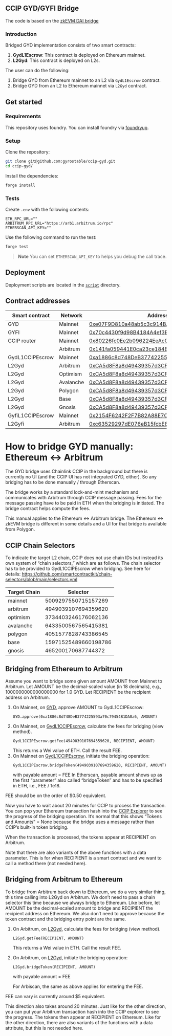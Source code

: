 ## CCIP GYD/GYFI Bridge

The code is based on the [zkEVM DAI bridge](https://github.com/pyk/zkevm-dai)

### Introduction

Bridged GYD implementation consists of two smart contracts:

1. **GydL1Escrow**: This contract is deployed on Ethereum mainnet.
2. **L2Gyd**: This contract is deployed on L2s.

The user can do the following:

1. Bridge GYD from Ethereum mainnet to an L2 via `GydL1Escrow` contract.
2. Bridge GYD from an L2 to Ethereum mainnet via `L2Gyd` contract.

## Get started

### Requirements

This repository uses foundry. You can install foundry via
[foundryup](https://book.getfoundry.sh/getting-started/installation).

### Setup

Clone the repository:

```sh
git clone git@github.com:gyrostable/ccip-gyd.git
cd ccip-gyd/
```

Install the dependencies:

```sh
forge install
```

### Tests

Create `.env` with the following contents:

```
ETH_RPC_URL=""
ARBITRUM_RPC_URL="https://arb1.arbitrum.io/rpc"
ETHERSCAN_API_KEY=""
```

Use the following command to run the test:

```sh
forge test
```

> **Note**
> You can set `ETHERSCAN_API_KEY` to helps you debug the call trace.

## Deployment

Deployment scripts are located in the [`script`](./script/) directory.

## Contract addresses

| Smart contract      | Network       | Address                                                                                                                |
| ------------------- | ------------- | ---------------------------------------------------------------------------------------------------------------------- |
| GYD                 | Mainnet       | [0xe07F9D810a48ab5c3c914BA3cA53AF14E4491e8A](https://etherscan.io/address/0xe07F9D810a48ab5c3c914BA3cA53AF14E4491e8A)  |
| GYFI                | Mainnet       | [0x70c4430f9d98B4184A4ef3E44CE10c320a8B7383](https://etherscan.io/address/0x70c4430f9d98B4184A4ef3E44CE10c320a8B7383)  |
| CCIP router         | Mainnet       | [0x80226fc0Ee2b096224EeAc085Bb9a8cba1146f7D](https://etherscan.io/address/0x80226fc0Ee2b096224EeAc085Bb9a8cba1146f7D)  |
|                     | Arbitrum      | [0x141fa059441E0ca23ce184B6A78bafD2A517DdE8](https://arbiscan.io/address/0x141fa059441E0ca23ce184B6A78bafD2A517DdE8)   |
| GydL1CCIPEscrow     | Mainnet       | [0xa1886c8d748DeB3774225593a70c79454B1DA8a6](https://etherscan.io/address/0xa1886c8d748DeB3774225593a70c79454B1DA8a6)  |
| L2Gyd               | Arbitrum      | [0xCA5d8F8a8d49439357d3CF46Ca2e720702F132b8](https://arbiscan.io/address/0xCA5d8F8a8d49439357d3CF46Ca2e720702F132b8)   |
| L2Gyd               | Optimism      | [0xCA5d8F8a8d49439357d3CF46Ca2e720702F132b8](https://optimistic.etherscan.io/address/0xCA5d8F8a8d49439357d3CF46Ca2e720702F132b8)   |
| L2Gyd               | Avalanche     | [0xCA5d8F8a8d49439357d3CF46Ca2e720702F132b8](https://snowtrace.io/address/0xCA5d8F8a8d49439357d3CF46Ca2e720702F132b8)   |
| L2Gyd               | Polygon       | [0xCA5d8F8a8d49439357d3CF46Ca2e720702F132b8](https://polygonscan.com/address/0xCA5d8F8a8d49439357d3CF46Ca2e720702F132b8)   |
| L2Gyd               | Base          | [0xCA5d8F8a8d49439357d3CF46Ca2e720702F132b8](https://basescan.org/address/0xCA5d8F8a8d49439357d3CF46Ca2e720702F132b8)   |
| L2Gyd               | Gnosis        | [0xCA5d8F8a8d49439357d3CF46Ca2e720702F132b8](https://gnosisscan.io/address/0xCA5d8F8a8d49439357d3CF46Ca2e720702F132b8)   |
| GyfiL1CCIPEscrow    | Mainnet       | [0x2154F6242F2F7B82A88E7C912dc0aA644F557061](https://etherscan.io/address/0x2154F6242F2F7B82A88E7C912dc0aA644F557061)  |
| L2Gyfi              | Arbitrum      | [0xc63529297dE076eB15fcbE873AE9136E446cFbB9](https://arbiscan.io/address/0xc63529297dE076eB15fcbE873AE9136E446cFbB9)   |


# How to bridge GYD manually: Ethereum ↔ Arbitrum

The GYD bridge uses Chainlink CCIP in the background but there is currently no UI (and the CCIP UI has not integrated GYD, either). So any bridging has to be done manually / through Etherscan.

The bridge works by a standard lock-and-mint mechanism and communicates with Arbitrum through CCIP message passing. Fees for the message passing have to be paid in ETH when the bridging is initiated. The bridge contract helps compute the fees.

This manual applies to the Ethereum ↔ Arbitrum bridge. The Ethereum ↔ zkEVM bridge is different in some details and a UI for that bridge is available from Polygon.

## CCIP Chain Selectors

To indicate the target L2 chain, CCIP does not use chain IDs but instead its own system of “chain selectors,” which are as follows. The chain selector has to be provided to GydL1CCIPEscrow when bridging. See here for details: https://github.com/smartcontractkit/chain-selectors/blob/main/selectors.yml 


| Target Chain | Selector             |
|--------------|----------------------|
| mainnet      | 5009297550715157269  |
| arbitrum     | 4949039107694359620  |
| optimism     | 3734403246176062136  |
| avalanche    | 6433500567565415381  |
| polygon      | 4051577828743386545  |
| base         | 15971525489660198786 |
| gnosis       | 465200170687744372   |

## Bridging from Ethereum to Arbitrum

Assume you want to bridge some given amount AMOUNT from Mainnet to Arbitrum. Let AMOUNT be the  decimal-scaled value (in 18 decimals), e.g., 1000000000000000000 for 1.0 GYD. Let RECIPIENT be the recipient address on Arbitrum.

1. On Mainnet, on [GYD](https://etherscan.io/address/0xe07F9D810a48ab5c3c914BA3cA53AF14E4491e8A), approve AMOUNT to GydL1CCIPEscrow:
    ```
    GYD.approve(0xa1886c8d748DeB3774225593a70c79454B1DA8a6, AMOUNT)
    ```
2. On Mainnet, on [GydL1CCIPEscrow](https://etherscan.io/address/0xa1886c8d748DeB3774225593a70c79454B1DA8a6), calculate the fees for bridging (view method).
    ```
    GydL1CCIPEscrow.getFee(4949039107694359620, RECIPIENT, AMOUNT)
    ```
    This returns a Wei value of ETH.
    Call the result FEE.
3. On Mainnet on [GydL1CCIPEscrow](https://etherscan.io/address/0xa1886c8d748DeB3774225593a70c79454B1DA8a6), initiate the bridging operation:
    ```
    GydL1CCIPEscrow.bridgeToken(4949039107694359620, RECIPIENT, AMOUNT) 
    ```
    with payable amount = FEE
    In Etherscan, payable amount shows up as the first “parameter” also called “bridgeToken” and has to be specified in ETH, i.e., FEE / 1e18.

FEE should be on the order of $0.50 equivalent.

Now you have to wait about 20 minutes for CCIP to process the transaction. You can pop your Ethereum transaction hash into the [CCIP Explorer](https://ccip.chain.link/) to see the progress of the bridging operation. It’s normal that this shows “Tokens and Amounts” = None because the bridge uses a message rather than CCIP’s built-in token bridging.

When the transaction is processed, the tokens appear at RECIPIENT on Arbitrum.

Note that there are also variants of the above functions with a data parameter. This is for when RECIPIENT is a smart contract and we want to call a method there (not needed here).

## Bridging from Arbitrum to Ethereum

To bridge from Arbitrum back down to Ethereum, we do a very similar thing, this time calling into L2Gyd on Arbitrum. We don’t need to pass a chain selector this time because we always bridge to Ethereum. Like before, let AMOUNT be the decimal-scaled amount to bridge and RECIPIENT the recipient address on Ethereum. We also don’t need to approve because the token contract and the bridging entry point are the same.

1. On Arbitrum, on [L2Gyd](https://arbiscan.io/address/0xCA5d8F8a8d49439357d3CF46Ca2e720702F132b8), calculate the fees for bridging (view method).
    ```
    L2Gyd.getFee(RECIPIENT, AMOUNT)
    ```
    This returns a Wei value in ETH.
    Call the result FEE.
2. On Arbitrum, on [L2Gyd](https://arbiscan.io/address/0xCA5d8F8a8d49439357d3CF46Ca2e720702F132b8), initiate the bridging operation:
    ```
    L2Gyd.bridgeToken(RECIPIENT, AMOUNT) 
    ```
    with payable amount = FEE
    
    For Arbiscan, the same as above applies for entering the FEE.

FEE can vary is currently around $5 equivalent.

This direction also takes around 20 minutes. Just like for the other direction, you can put your Arbitrum transaction hash into the CCIP explorer to see the progress. The tokens then appear at RECIPIENT on Ethereum. Like for the other direction, there are also variants of the functions with a data attribute, but this is not needed here.
